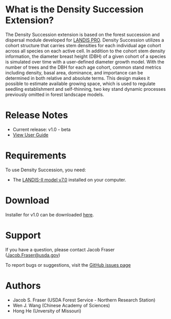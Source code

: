 # What is the Density Succession Extension?

The Density Succession extension is based on the forest succession and dispersal module developed for [LANDIS PRO](https://cafnrfaculty.missouri.edu/gislab/landis/). Density Succession utilizes a cohort structure that carries stem densities for each individual age cohort across all species on each active cell. In addition to the cohort stem density information, the diameter breast height (DBH) of a given cohort of a species is simulated over time with a user-defined diameter growth model. With the number of trees and the DBH for each age cohort, common stand metrics including density, basal area, dominance, and importance can be determined in both relative and absolute terms. This design makes it possible to estimate available growing space, which is used to regulate seedling establishment and self-thinning, two key stand dynamic processes previously omitted in forest landscape models.

# Release Notes

- Current release: v1.0 - beta
- [View User Guide](https://github.com/LANDIS-II-Foundation/Extension-Density-Succession/releases/download/v1.0/LANDIS-II.Density-Succession.v1.0.User.Guide.pdf)

# Requirements

To use Density Succession, you need:

- The [LANDIS-II model v7.0](http://www.landis-ii.org/install) installed on your computer.

# Download

Installer for v1.0 can be downloaded [here](https://github.com/LANDIS-II-Foundation/Extension-Density-Succession/releases/download/v1.0/LANDIS-II-V7.Density.Succession.1.0-setup.exe).

# Support

If you have a question, please contact Jacob Fraser (Jacob.Fraser@usda.gov)

To report bugs or suggestions, visit the [GitHub issues page](https://github.com/LANDIS-II-Foundation/Extension-Density-Succession/issues)

# Authors

- Jacob S. Fraser (USDA Forest Service - Northern Research Station)
- Wen J. Wang (Chinese Academy of Sciences)
- Hong He (Unversity of Missouri)
